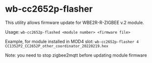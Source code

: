 wb-cc2652p-flasher
==========================================

This utility allows firmware update for WBE2R-R-ZIGBEE v.2 module.

Usage: `wb-cc2652p-flashed <module number> <firmware file>`

Example, for module installed in MOD4 slot: `wb-cc2652p-flasher 4 CC1352P2_CC2652P_other_coordinator_20220219.hex` 

Note: you need to stop zigbee2mqtt before updating module firmware